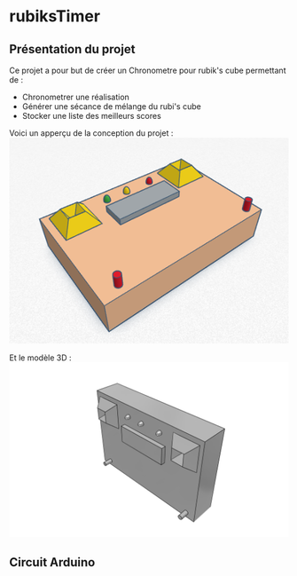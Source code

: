 # rubiksTimer

## Présentation du projet

Ce projet a pour but de créer un Chronometre pour rubik's cube permettant de :
* Chronometrer une réalisation
* Générer une sécance de mélange du rubi's cube
* Stocker une liste des meilleurs scores

Voici un apperçu de la conception du projet : 
![2D_preview](img/3D_preview.PNG)

Et le modèle 3D :
![3D_preview](img/3D_animated.gif)

## Circuit Arduino
